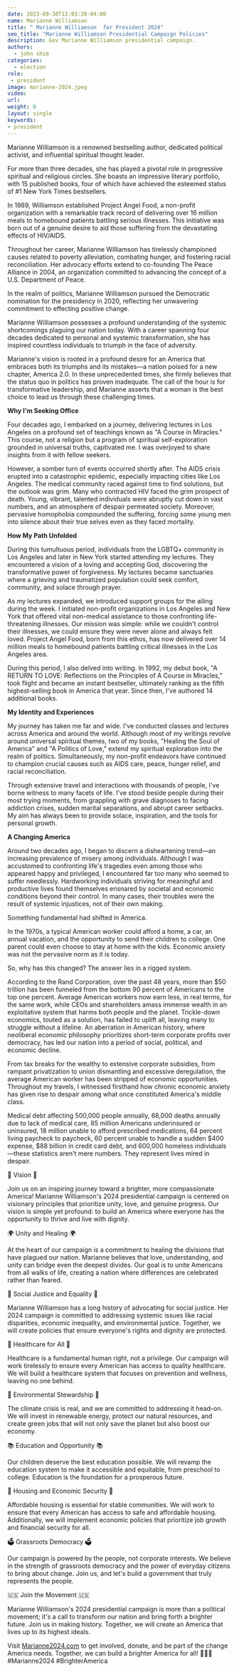 ```yaml
---
date: 2023-09-30T12:03:20-04:00
name: Marianne Williamson 
title: " Marianne Williamson  for President 2024"
seo_title: "Marianne Williamson Presidential Campaign Policies"
description: Gov Marianne Williamson presidential campaign.
authors:
  - john shim
categories:
  - election
role:
 - president
image: marianne-2024.jpeg
video:
url: 
weight: 0
layout: single
keywords:
- president
---
```


Marianne Williamson is a renowned bestselling author, dedicated political activist, and influential spiritual thought leader.

For more than three decades, she has played a pivotal role in progressive spiritual and religious circles. She boasts an impressive literary portfolio, with 15 published books, four of which have achieved the esteemed status of #1 New York Times bestsellers.

In 1989, Williamson established Project Angel Food, a non-profit organization with a remarkable track record of delivering over 16 million meals to homebound patients battling serious illnesses. This initiative was born out of a genuine desire to aid those suffering from the devastating effects of HIV/AIDS.

Throughout her career, Marianne Williamson has tirelessly championed causes related to poverty alleviation, combating hunger, and fostering racial reconciliation. Her advocacy efforts extend to co-founding The Peace Alliance in 2004, an organization committed to advancing the concept of a U.S. Department of Peace.

In the realm of politics, Marianne Williamson pursued the Democratic nomination for the presidency in 2020, reflecting her unwavering commitment to effecting positive change.

Marianne Williamson possesses a profound understanding of the systemic shortcomings plaguing our nation today. With a career spanning four decades dedicated to personal and systemic transformation, she has inspired countless individuals to triumph in the face of adversity.

Marianne's vision is rooted in a profound desire for an America that embraces both its triumphs and its mistakes—a nation poised for a new chapter, America 2.0. In these unprecedented times, she firmly believes that the status quo in politics has proven inadequate. The call of the hour is for transformative leadership, and Marianne asserts that a woman is the best choice to lead us through these challenging times.

**Why I'm Seeking Office**

Four decades ago, I embarked on a journey, delivering lectures in Los Angeles on a profound set of teachings known as "A Course in Miracles." This course, not a religion but a program of spiritual self-exploration grounded in universal truths, captivated me. I was overjoyed to share insights from it with fellow seekers.

However, a somber turn of events occurred shortly after. The AIDS crisis erupted into a catastrophic epidemic, especially impacting cities like Los Angeles. The medical community raced against time to find solutions, but the outlook was grim. Many who contracted HIV faced the grim prospect of death. Young, vibrant, talented individuals were abruptly cut down in vast numbers, and an atmosphere of despair permeated society. Moreover, pervasive homophobia compounded the suffering, forcing some young men into silence about their true selves even as they faced mortality.

**How My Path Unfolded**

During this tumultuous period, individuals from the LGBTQ+ community in Los Angeles and later in New York started attending my lectures. They encountered a vision of a loving and accepting God, discovering the transformative power of forgiveness. My lectures became sanctuaries where a grieving and traumatized population could seek comfort, community, and solace through prayer.

As my lectures expanded, we introduced support groups for the ailing during the week. I initiated non-profit organizations in Los Angeles and New York that offered vital non-medical assistance to those confronting life-threatening illnesses. Our mission was simple: while we couldn't control their illnesses, we could ensure they were never alone and always felt loved. Project Angel Food, born from this ethos, has now delivered over 14 million meals to homebound patients battling critical illnesses in the Los Angeles area.

During this period, I also delved into writing. In 1992, my debut book, "A RETURN TO LOVE: Reflections on the Principles of A Course in Miracles," took flight and became an instant bestseller, ultimately ranking as the fifth highest-selling book in America that year. Since then, I've authored 14 additional books.

**My Identity and Experiences**

My journey has taken me far and wide. I've conducted classes and lectures across America and around the world. Although most of my writings revolve around universal spiritual themes, two of my books, "Healing the Soul of America" and "A Politics of Love," extend my spiritual exploration into the realm of politics. Simultaneously, my non-profit endeavors have continued to champion crucial causes such as AIDS care, peace, hunger relief, and racial reconciliation.

Through extensive travel and interactions with thousands of people, I've borne witness to many facets of life. I've stood beside people during their most trying moments, from grappling with grave diagnoses to facing addiction crises, sudden marital separations, and abrupt career setbacks. My aim has always been to provide solace, inspiration, and the tools for personal growth.

**A Changing America**

Around two decades ago, I began to discern a disheartening trend—an increasing prevalence of misery among individuals. Although I was accustomed to confronting life's tragedies even among those who appeared happy and privileged, I encountered far too many who seemed to suffer needlessly. Hardworking individuals striving for meaningful and productive lives found themselves ensnared by societal and economic conditions beyond their control. In many cases, their troubles were the result of systemic injustices, not of their own making.

Something fundamental had shifted in America.

In the 1970s, a typical American worker could afford a home, a car, an annual vacation, and the opportunity to send their children to college. One parent could even choose to stay at home with the kids. Economic anxiety was not the pervasive norm as it is today.

So, why has this changed? The answer lies in a rigged system.

According to the Rand Corporation, over the past 48 years, more than $50 trillion has been funneled from the bottom 90 percent of Americans to the top one percent. Average American workers now earn less, in real terms, for the same work, while CEOs and shareholders amass immense wealth in an exploitative system that harms both people and the planet. Trickle-down economics, touted as a solution, has failed to uplift all, leaving many to struggle without a lifeline. An aberration in American history, where neoliberal economic philosophy prioritizes short-term corporate profits over democracy, has led our nation into a period of social, political, and economic decline.

From tax breaks for the wealthy to extensive corporate subsidies, from rampant privatization to union dismantling and excessive deregulation, the average American worker has been stripped of economic opportunities. Throughout my travels, I witnessed firsthand how chronic economic anxiety has given rise to despair among what once constituted America's middle class.

Medical debt affecting 500,000 people annually, 68,000 deaths annually due to lack of medical care, 85 million Americans underinsured or uninsured, 18 million unable to afford prescribed medications, 64 percent living paycheck to paycheck, 60 percent unable to handle a sudden $400 expense, $88 billion in credit card debt, and 600,000 homeless individuals—these statistics aren't mere numbers. They represent lives mired in despair.



🌟 Vision 🌟

Join us on an inspiring journey toward a brighter, more compassionate America! Marianne Williamson's 2024 presidential campaign is centered on visionary principles that prioritize unity, love, and genuine progress. Our vision is simple yet profound: to build an America where everyone has the opportunity to thrive and live with dignity.

🌍 Unity and Healing 🌍

At the heart of our campaign is a commitment to healing the divisions that have plagued our nation. Marianne believes that love, understanding, and unity can bridge even the deepest divides. Our goal is to unite Americans from all walks of life, creating a nation where differences are celebrated rather than feared.

🤝 Social Justice and Equality 🤝

Marianne Williamson has a long history of advocating for social justice. Her 2024 campaign is committed to addressing systemic issues like racial disparities, economic inequality, and environmental justice. Together, we will create policies that ensure everyone's rights and dignity are protected.

🏥 Healthcare for All 🏥

Healthcare is a fundamental human right, not a privilege. Our campaign will work tirelessly to ensure every American has access to quality healthcare. We will build a healthcare system that focuses on prevention and wellness, leaving no one behind.

🌱 Environmental Stewardship 🌱

The climate crisis is real, and we are committed to addressing it head-on. We will invest in renewable energy, protect our natural resources, and create green jobs that will not only save the planet but also boost our economy.

📚 Education and Opportunity 📚

Our children deserve the best education possible. We will revamp the education system to make it accessible and equitable, from preschool to college. Education is the foundation for a prosperous future.

🏡 Housing and Economic Security 🏡

Affordable housing is essential for stable communities. We will work to ensure that every American has access to safe and affordable housing. Additionally, we will implement economic policies that prioritize job growth and financial security for all.

🗳️ Grassroots Democracy 🗳️

Our campaign is powered by the people, not corporate interests. We believe in the strength of grassroots democracy and the power of everyday citizens to bring about change. Join us, and let's build a government that truly represents the people.

🇺🇸 Join the Movement 🇺🇸

Marianne Williamson's 2024 presidential campaign is more than a political movement; it's a call to transform our nation and bring forth a brighter future. Join us in making history. Together, we will create an America that lives up to its highest ideals.

Visit [Marianne2024.com](https://marianne2024.com/) to get involved, donate, and be part of the change America needs. Together, we can build a brighter America for all! 🌟🇺🇸 #Marianne2024 #BrighterAmerica